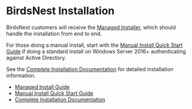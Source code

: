 # BirdsNest Installation

BirdsNest customers will receive the [Managed Installer](/documentation/install/managed.md), which should handle the installation from end to end.

For those doing a manual install, start with the [Manual Install Quick Start Guide](/documentation/install/manual-quickstart.md) if doing a standard install on Windows Server 2016+ authenticating against Active Directory.

See the [Complete Installation Documentation](/documentation/install/completeinstall.md) for detailed installation information.

* [Managed Install Guide](/documentation/install/managed.md)
* [Manual Install Quick Start Guide](/documentation/install/manual-quickstart.md)
* [Complete Installation Documentation](/documentation/install/completeinstall.md)
